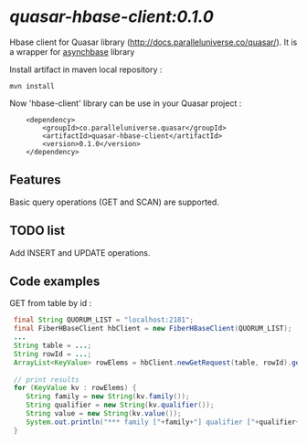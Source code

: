 # *quasar-hbase-client:0.1.0* 

Hbase client for Quasar library (http://docs.paralleluniverse.co/quasar/).
It is a wrapper for [asynchbase](https://github.com/OpenTSDB/asynchbase) library


Install artifact in maven local repository :
```
mvn install
```
Now 'hbase-client' library can be use in your Quasar project :
```
	<dependency>
		<groupId>co.paralleluniverse.quasar</groupId>
		<artifactId>quasar-hbase-client</artifactId>
		<version>0.1.0</version>
	</dependency>
```


## Features 
Basic query operations (GET and SCAN) are supported.

## TODO list 
Add INSERT and UPDATE operations.

## Code examples
GET from table by id :
```java
 final String QUORUM_LIST = "localhost:2181";
 final FiberHBaseClient hbClient = new FiberHBaseClient(QUORUM_LIST);
 ...
 String table = ...;
 String rowId = ...;
 ArrayList<KeyValue> rowElems = hbClient.newGetRequest(table, rowId).get();
 
 // print results
 for (KeyValue kv : rowElems) {
	String family = new String(kv.family());
	String qualifier = new String(kv.qualifier());
	String value = new String(kv.value());
	System.out.println("*** family ["+family+"] qualifier ["+qualifier+"] value ["+value+"]");
 }
```
